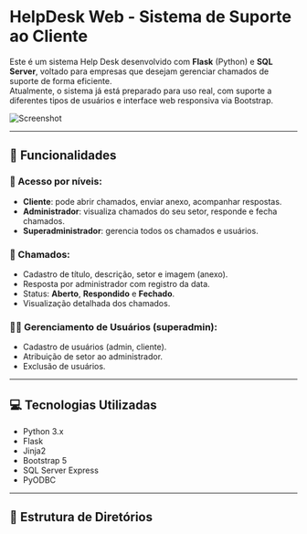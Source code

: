 # HelpDesk Web - Sistema de Suporte ao Cliente

Este é um sistema Help Desk desenvolvido com **Flask** (Python) e **SQL Server**, voltado para empresas que desejam gerenciar chamados de suporte de forma eficiente.  
Atualmente, o sistema já está preparado para uso real, com suporte a diferentes tipos de usuários e interface web responsiva via Bootstrap.

![Screenshot](static/img/screenshot.png)

---

## 🔧 Funcionalidades

### 👥 Acesso por níveis:
- **Cliente**: pode abrir chamados, enviar anexo, acompanhar respostas.
- **Administrador**: visualiza chamados do seu setor, responde e fecha chamados.
- **Superadministrador**: gerencia todos os chamados e usuários.

### 📌 Chamados:
- Cadastro de título, descrição, setor e imagem (anexo).
- Resposta por administrador com registro da data.
- Status: **Aberto**, **Respondido** e **Fechado**.
- Visualização detalhada dos chamados.

### 🧑‍💼 Gerenciamento de Usuários (superadmin):
- Cadastro de usuários (admin, cliente).
- Atribuição de setor ao administrador.
- Exclusão de usuários.

---

## 💻 Tecnologias Utilizadas

- Python 3.x
- Flask
- Jinja2
- Bootstrap 5
- SQL Server Express
- PyODBC

---

## 📁 Estrutura de Diretórios

